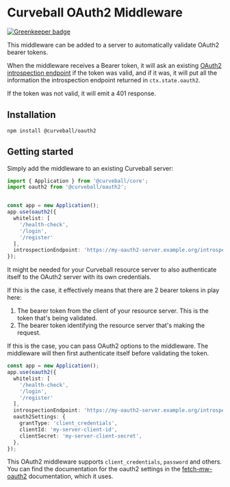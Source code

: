 Curveball OAuth2 Middleware
===========================

[![Greenkeeper badge](https://badges.greenkeeper.io/curveballjs/oauth2.svg)](https://greenkeeper.io/)


This middleware can be added to a server to automatically validate OAuth2
bearer tokens.

When the middleware receives a Bearer token, it will ask an existing
[OAuth2 introspection endpoint][1] if the token was valid, and if it was,
it will put all the information the introspection endpoint returned in
`ctx.state.oauth2`.

If the token was not valid, it will emit a 401 response.


Installation
------------

    npm install @curveball/oauth2


Getting started
---------------

Simply add the middleware to an existing Curveball server:

```typescript
import { Application } from '@curveball/core';
import oauth2 from '@curveball/oauth2';


const app = new Application();
app.use(oauth2({
  whitelist: [
    '/health-check',
    '/login',
    '/register'
  ],
  introspectionEndpoint: 'https://my-oauth2-server.example.org/introspect',
});
```

It might be needed for your Curveball resource server to also authenticate
itself to the OAuth2 server with its own credentials.

If this is the case, it effectively means that there are 2 bearer tokens in
play here:

1. The bearer token from the client of your resource server. This is the token
   that's being validated.
2. The bearer token identifying the resource server that's making the request.

If this is the case, you can pass OAuth2 options to the middleware.
The middleware will then first authenticate itself before validating the token.

```typescript
const app = new Application();
app.use(oauth2({
  whitelist: [
    '/health-check',
    '/login',
    '/register'
  ],
  introspectionEndpoint: 'https://my-oauth2-server.example.org/introspect',
  oauth2Settings: {
    grantType: 'client_credentials',
    clientId: 'my-server-client-id',
    clientSecret: 'my-server-client-secret',
  },
});
```

This OAuth2 middleware supports `client_credentials`, `password` and others.
You can find the documentation for the oauth2 settings in the
[fetch-mw-oauth2][2] documentation, which it uses.


[1]: https://tools.ietf.org/html/rfc7662
[2]: https://github.com/evert/fetch-mw-oauth2
